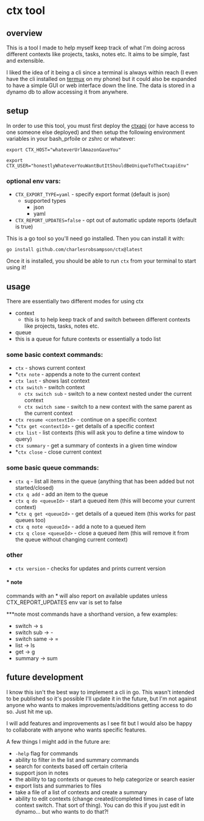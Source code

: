 # ctx tool
## overview
This is a tool I made to help myself keep track of what I'm doing across different contexts like projects, tasks, notes etc. It aims to be simple, fast and extensible.

I liked the idea of it being a cli since a terminal is always within reach (I even have the cli installed on [termux](https://termux.dev/en/) on my phone) but it could also be expanded to have a simple GUI or web interface down the line. The data is stored in a dynamo db to allow accessing it from anywhere.

## setup
In order to use this tool, you must first deploy the [ctxapi](https://github.com/charlesrobsampson/ctxapi) (or have access to one someone else deployed) and then setup the following environment variables in your bash_prfoile or zshrc or whatever:

`export CTX_HOST="whateverUrlAmazonGaveYou"`

`export CTX_USER="honestlyWhateverYouWantButItShouldBeUniqueToTheCtxapiEnv"`

### optional env vars:
- `CTX_EXPORT_TYPE=yaml` - specify export format (default is json)
  - supported types
    - json
    - yaml
- `CTX_REPORT_UPDATES=false` - opt out of automatic update reports (default is true)


This is a go tool so you'll need go installed. Then you can install it with:

`go install github.com/charlesrobsampson/ctx@latest`

Once it is installed, you should be able to run `ctx` from your terminal to start using it!

## usage
There are essentially two different modes for using ctx
- context
  - this is to help keep track of and switch between different contexts like projects, tasks, notes etc.
- queue
 - this is a queue for future contexts or essentially a todo list

### some basic context commands:
- `ctx` - shows current context
- *`ctx note` - appends a note to the current context
- `ctx last` - shows last context
- `ctx switch` - switch context
  - `ctx switch sub` - switch to a new context nested under the current context
  - `ctx switch same` - switch to a new context with the same parent as the current context
- `ctx resume <contextId>` - continue on a specific context
- *`ctx get <contextId>` - get details of a specific context
- `ctx list` - list contexts (this will ask you to define a time window to query)
- `ctx summary` - get a summary of contexts in a given time window
- *`ctx close` - close current context

### some basic queue commands:
- `ctx q` - list all items in the queue (anything that has been added but not started/closed)
- `ctx q add` - add an item to the queue
- `ctx q do <queueId>` - start a queued item (this will become your current context)
- *`ctx q get <queueId>` - get details of a queued item (this works for past queues too)
- `ctx q note <queueId>` - add a note to a queued item
- `ctx q close <queueId>` - close a queued item (this will remove it from the queue without changing current context)

### other
- `ctx version` - checks for updates and prints current version

#### * note
commands with an * will also report on available updates unless CTX_REPORT_UPDATES env var is set to false

***note most commands have a shorthand version, a few examples:
- switch -> s
- switch sub -> -
- switch same -> =
- list -> ls
- get -> g
- summary -> sum


## future development
I know this isn't the best way to implement a cli in go. This wasn't intended to be published so it's possible I'll update it in the future, but I'm not against anyone who wants to makes improvements/additions getting access to do so. Just hit me up.

I will add features and improvements as I see fit but I would also be happy to collaborate with anyone who wants specific features.

A few things I might add in the future are:
- `-help` flag for commands
- ability to filter in the list and summary commands
- search for contexts based off certain criteria
- support json in notes
- the ability to tag contexts or queues to help categorize or search easier
- export lists and summaries to files
- take a file of a list of contexts and create a summary
- ability to edit contexts (change created/completed times in case of late context switch. That sort of thing). You can do this if you just edit in dynamo... but who wants to do that?!
